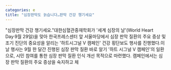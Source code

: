 ```yaml
---
categories: e
title: "심장판막도 늙습니다…판막 건강 챙기세요"
---
```

"심장판막 건강 챙기세요."대한심혈관중재학회가 &#39;세계 심장의 날&#39;(World Heart Day&middot;9월 29일)을 맞아 한국프레스센터 앞 서울마당에서 심장 판막 질환의 주요 증상 및 조기 진단의 중요성을 알리는 &#39;하트시그널 V 캠페인&#39; 건강 횡단보도 행사를 진행했다.이날 행사는 9월 한 달간 진행된 심장 판막 질환 바로 알기 &#39;하트 시그널 V 캠페인&#39;의 일환으로, 시민 참여를 통한 심장 판막 질환 인식 개선 목적으로 마련했다. 캠페인에서는 심장 판막 질환의 주요 증상을 숙지하고 체